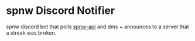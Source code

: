 # spnw Discord Notifier

spnw discord bot that polls [spnw-api](https://github.com/yunz-dev/spnw-api) and dms + announces to a server that a streak was broken.
